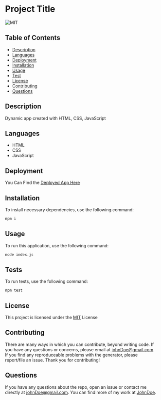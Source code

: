 # Project Title

![MIT](https://img.shields.io/badge/License-MIT-blue.svg)

## Table of Contents

- [Description](#description)
- [Languages](#languages)
- [Deployment](#deployment)
- [Installation](#installation)
- [Usage](#usage)
- [Test](#test)
- [License](#license)
- [Contributing](#contributing)
- [Questions](#questions)

## Description

Dynamic app created with HTML, CSS, JavaScript

## Languages

- HTML
- CSS
- JavaScript

## Deployment

You Can Find the [Deployed App Here](https://johndoe.github.io/Project-Title)

## Installation

To install necessary dependencies, use the following command:

```md
npm i
```

## Usage

To run this application, use the following command:

```md
node index.js
```

## Tests

To run tests, use the following command:

```md
npm test
```

## License

This project is licensed under the [MIT](https://opensource.org/licenses/MIT) License

## Contributing

There are many ways in which you can contribute, beyond writing code. If you have any questions or concerns, please email at johnDoe@gmail.com. If you find any reproduceable problems with the generator, please report/file an issue. Thank you for contributing!

## Questions

If you have any questions about the repo, open an issue or contact me directly at johnDoe@gmail.com. You can find more of my work at [JohnDoe](https://github.com/JohnDoe).
